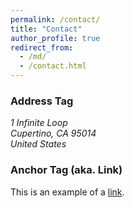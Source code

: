 ```yaml
---
permalink: /contact/
title: "Contact"
author_profile: true
redirect_from: 
  - /md/
  - /contact.html
---
```


### Address Tag

<address>
  1 Infinite Loop<br /> Cupertino, CA 95014<br /> United States
</address>

### Anchor Tag (aka. Link)

This is an example of a [link](http://github.com "Github").

